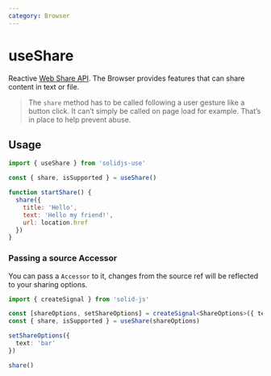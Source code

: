 ```yaml
---
category: Browser
---
```


# useShare

Reactive [Web Share API](https://developer.mozilla.org/en-US/docs/Web/API/Navigator/share). The Browser provides features that can share content in text or file.

> The `share` method has to be called following a user gesture like a button click. It can’t simply be called on page load for example. That’s in place to help prevent abuse.

## Usage

```js
import { useShare } from 'solidjs-use'

const { share, isSupported } = useShare()

function startShare() {
  share({
    title: 'Hello',
    text: 'Hello my friend!',
    url: location.href
  })
}
```

### Passing a source Accessor

You can pass a `Accessor` to it, changes from the source ref will be reflected to your sharing options.

```ts
import { createSignal } from 'solid-js'

const [shareOptions, setShareOptions] = createSignal<ShareOptions>({ text: 'foo' })
const { share, isSupported } = useShare(shareOptions)

setShareOptions({
  text: 'bar'
})

share()
```
